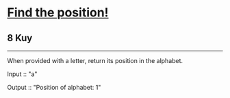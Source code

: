 <h1><a href="https://www.codewars.com/kata/5808e2006b65bff35500008f">Find the position!</a></h1>
<h2>8 Kuy</h2>
<hr>
<p>When provided with a letter, return its position in the alphabet.</p>
<p>Input :: "a"</p>
<p>Output :: "Position of alphabet: 1"</p>